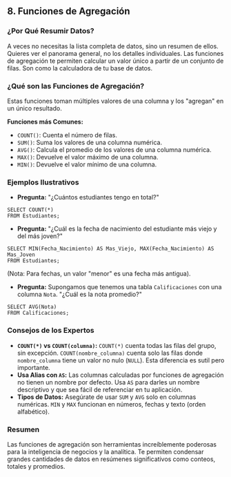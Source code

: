 ## 8. Funciones de Agregación

### ¿Por Qué Resumir Datos?

A veces no necesitas la lista completa de datos, sino un resumen de ellos. Quieres ver el panorama general, no los detalles individuales. Las funciones de agregación te permiten calcular un valor único a partir de un conjunto de filas. Son como la calculadora de tu base de datos.

### ¿Qué son las Funciones de Agregación?

Estas funciones toman múltiples valores de una columna y los "agregan" en un único resultado.

**Funciones más Comunes:**
- `COUNT()`: Cuenta el número de filas.
- `SUM()`: Suma los valores de una columna numérica.
- `AVG()`: Calcula el promedio de los valores de una columna numérica.
- `MAX()`: Devuelve el valor máximo de una columna.
- `MIN()`: Devuelve el valor mínimo de una columna.

### Ejemplos Ilustrativos

- **Pregunta:** "¿Cuántos estudiantes tengo en total?"
```oracle
SELECT COUNT(*)
FROM Estudiantes;
```

- **Pregunta:** "¿Cuál es la fecha de nacimiento del estudiante más viejo y del más joven?"

```oracle
SELECT MIN(Fecha_Nacimiento) AS Mas_Viejo, MAX(Fecha_Nacimiento) AS Mas_Joven
FROM Estudiantes;
```

  (Nota: Para fechas, un valor "menor" es una fecha más antigua).

- **Pregunta:** Supongamos que tenemos una tabla `Calificaciones` con una columna `Nota`. "¿Cuál es la nota promedio?"

```oracle
SELECT AVG(Nota)
FROM Calificaciones;
```

### Consejos de los Expertos

- **`COUNT(*)` vs `COUNT(columna)`:** `COUNT(*)` cuenta todas las filas del grupo, sin excepción. `COUNT(nombre_columna)` cuenta solo las filas donde `nombre_columna` tiene un valor no nulo (`NULL`). Esta diferencia es sutil pero importante.
- **Usa Alias con `AS`:** Las columnas calculadas por funciones de agregación no tienen un nombre por defecto. Usa `AS` para darles un nombre descriptivo y que sea fácil de referenciar en tu aplicación.
- **Tipos de Datos:** Asegúrate de usar `SUM` y `AVG` solo en columnas numéricas. `MIN` y `MAX` funcionan en números, fechas y texto (orden alfabético).

### Resumen

Las funciones de agregación son herramientas increíblemente poderosas para la inteligencia de negocios y la analítica. Te permiten condensar grandes cantidades de datos en resúmenes significativos como conteos, totales y promedios.
